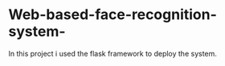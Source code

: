 # Web-based-face-recognition-system-
In this project i used the flask framework to deploy the system.
